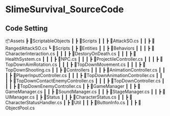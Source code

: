 # SlimeSurvival_SourceCode

## Code Setting
📦Assets
 ┣ 📂ScriptableObjects
 ┃ ┣ 📂Scripts
 ┃ ┃ ┣ 📜AttackSO.cs
 ┃ ┃ ┣ 📜RangedAttackSO.cs
 ┗ 📂Scripts
 ┃ ┣ 📂Entities
 ┃ ┃ ┣ 📂Behaviors
 ┃ ┃ ┃ ┣ 📜CharacterInteraction.cs
 ┃ ┃ ┃ ┣ 📜DestoryOnDeath.cs
 ┃ ┃ ┃ ┣ 📜HealthSystem.cs
 ┃ ┃ ┃ ┣ 📜NPC.cs
 ┃ ┃ ┃ ┣ 📜ProjectileController.cs
 ┃ ┃ ┃ ┣ 📜TopDownAimRotation.cs
 ┃ ┃ ┃ ┣ 📜TopDownMovement.cs
 ┃ ┃ ┃ ┣ 📜TopDownShooting.cs
 ┃ ┃ ┣ 📂Controllers
 ┃ ┃ ┃ ┣ 📜AnimationController.cs
 ┃ ┃ ┃ ┣ 📜PlayerInputController.cs
 ┃ ┃ ┃ ┣ 📜TopDownAnimationController.cs
 ┃ ┃ ┃ ┣ 📜TopDownContactEnemyController.cs
 ┃ ┃ ┃ ┣ 📜TopDownController.cs
 ┃ ┃ ┃ ┣ 📜TopDownEnemyController.cs
 ┃ ┣ 📂GameManager
 ┃ ┃ ┣ 📜GameManager.cs
 ┃ ┃ ┣ 📜SoundManager.cs
 ┃ ┃ ┣ 📜StageManager.cs
 ┃ ┃ ┣ 📜UIManager.cs
 ┃ ┣ 📂Status
 ┃ ┃ ┣ 📜CharacterStatus.cs
 ┃ ┃ ┣ 📜CharacterStatusHandler.cs
 ┃ ┣ 📂Util
 ┃ ┃ ┣ 📜ButtonInfo.cs
 ┃ ┃ ┣ 📜ObjectPool.cs
